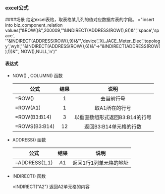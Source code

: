 ### excel公式
 ####场景
     给定excel表格，取表格某几列的值对应数据库表的字段。
     ="insert into biz_component_relation values("&ROW()&",200009,'"&INDIRECT(ADDRESS(ROW(),8))&"','space','space',
     '"&INDIRECT(ADDRESS(ROW(),9))&"','device','Xi_JACE_Meter_Elec','topology','wyh','"&INDIRECT(ADDRESS(ROW(),6))&"→"&INDIRECT(ADDRESS(ROW(),1))&"',
     NOW(),NULL,'n')"
     
  #### 表达式
   * NOW() , COLUMN() 函数
         
        | 公式 | 结果 | 说明 |
        |------|:----:|:----:|
        |=ROW()|  1   | 去当前行号|
        |=ROW(A1)| 1  | 取A1所在的行号 |
        |=ROW(B3:B14)|3|以垂直数组形式返回B3:B14的行号|
        |=ROWS(B3:B14)|12|返回B3:B14单元格的行数|
        
   * ADDRESS() 函数
        
        | 公式 | 结果 | 说明 |
        |------|:----:|:----:|
        |=ADDRESS(1,1)|  $A$1| 返回1行1列单元格的地址|
       
   * INDIRECT() 函数
        
        =INDIRECT("A2") 返回A2单元格的内容